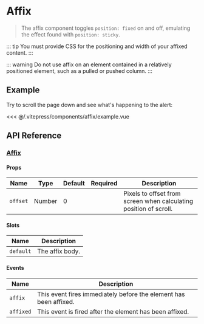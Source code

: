 # Affix

> The affix component toggles `position: fixed` on and off, emulating the effect found with `position: sticky`.

::: tip
You must provide CSS for the positioning and width of your affixed content.
:::

::: warning
Do not use affix on an element contained in a relatively positioned element, such as a pulled or pushed column.
:::

## Example

Try to scroll the page down and see what's happening to the alert:

<DemoWrapper><affix-example/></DemoWrapper>

<<< @/.vitepress/components/affix/example.vue

## API Reference

### [Affix](https://github.com/suralabs/vancedvue/blob/1.x/src/components/affix/Affix.vue)

#### Props

| Name     | Type   | Default | Required | Description                                                       |
|----------|--------|---------|----------|-------------------------------------------------------------------|
| `offset` | Number | 0       |          | Pixels to offset from screen when calculating position of scroll. |

#### Slots

| Name      | Description     |
|-----------|-----------------|
| `default` | The affix body. |

#### Events

| Name      | Description                                                       |
|-----------|-------------------------------------------------------------------|
| `affix`   | This event fires immediately before the element has been affixed. |
| `affixed` | This event is fired after the element has been affixed.           |
